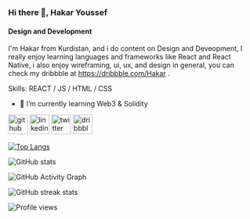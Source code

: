 ### Hi there 👋, Hakar Youssef
#### Design and Development
I'm Hakar from Kurdistan, and i do content on Design and Deveopment, I really enjoy learning languages and frameworks like React and React Native, i also enjoy wireframing, ui, ux, and design in general, you can check my dribbble at https://dribbble.com/Hakar .

Skills: REACT / JS / HTML / CSS

- 🌱 I’m currently learning Web3 & Solidity 


[<img src='https://cdn.jsdelivr.net/npm/simple-icons@3.0.1/icons/github.svg' alt='github' height='40'>](https://github.com/HakarYoussef)  [<img src='https://cdn.jsdelivr.net/npm/simple-icons@3.0.1/icons/linkedin.svg' alt='linkedin' height='40'>](https://www.linkedin.com/in/https://www.linkedin.com/in/hakaryusuf//)  [<img src='https://cdn.jsdelivr.net/npm/simple-icons@3.0.1/icons/twitter.svg' alt='twitter' height='40'>](https://twitter.com/https://twitter.com/hakar_yusuf)  [<img src='https://cdn.jsdelivr.net/npm/simple-icons@3.0.1/icons/dribbble.svg' alt='dribbble' height='40'>](https://dribbble.com/Hakar)  

[![Top Langs](https://github-readme-stats.vercel.app/api/top-langs/?username=HakarYoussef)](https://github.com/anuraghazra/github-readme-stats)

![GitHub stats](https://github-readme-stats.vercel.app/api?username=HakarYoussef&show_icons=true)  

![GitHub Activity Graph](https://activity-graph.herokuapp.com/graph?username=HakarYoussef)  

![GitHub streak stats](https://github-readme-streak-stats.herokuapp.com/?user=HakarYoussef)  

![Profile views](https://gpvc.arturio.dev/HakarYoussef)  
